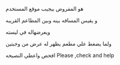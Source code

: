 هو المفروض بيجيب موقع المستخدم 

و يقيس المسافه بينه وبين المطاعم القريبه

 ويعرضهاله في ليسته 

ولما يضغط علي مطعم يظهر له عرض من وجبتين

افحص واعطي النصيحه     Please ,check and help
